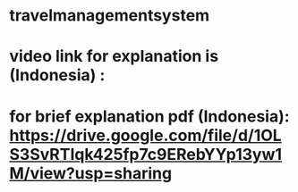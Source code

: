 # travelmanagementsystem
# video link for explanation is (Indonesia) :
# for brief explanation pdf (Indonesia): https://drive.google.com/file/d/1OLS3SvRTIqk425fp7c9ERebYYp13yw1M/view?usp=sharing

